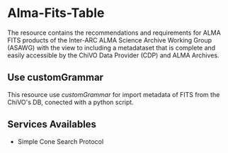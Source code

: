 # Alma-Fits-Table

The resource contains the recommendations and requirements for ALMA FITS products of the Inter-ARC ALMA Science Archive Working Group (ASAWG) with the view to including a metadataset that is complete and easily accessible by the ChiVO Data Provider (CDP) and ALMA Archives. 

## Use customGrammar
This resource use _customGrammar_ for import metadata of FITS from the ChiVO's DB, conected with a python script.

## Services Availables
* Simple Cone Search Protocol
